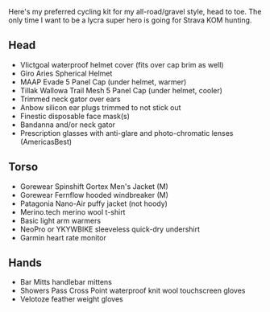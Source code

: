 Here's my preferred cycling kit for my all-road/gravel style, head to toe. The only time I want to be a lycra super hero is going for Strava KOM hunting.

## Head

- VIictgoal waterproof helmet cover (fits over cap brim as well)
- Giro Aries Spherical Helmet
- MAAP Evade 5 Panel Cap (under helmet, warmer)
- Tillak Wallowa Trail Mesh 5 Panel Cap (under helmet, cooler)
- Trimmed neck gator over ears
- Anbow silicon ear plugs trimmed to not stick out
- Finestic disposable face mask(s)
- Bandanna and/or neck gator
- Prescription glasses with anti-glare and photo-chromatic lenses (AmericasBest)

## Torso

- Gorewear Spinshift Gortex Men's Jacket (M)
- Gorewear Fernflow hooded windbreaker (M)
- Patagonia Nano-Air puffy jacket (not hoody)
- Merino.tech merino wool t-shirt
- Basic light arm warmers
- NeoPro or YKYWBIKE sleeveless quick-dry undershirt
- Garmin heart rate monitor
## Hands

- Bar Mitts handlebar mittens
- Showers Pass Cross Point waterproof knit wool touchscreen gloves
- Velotoze feather weight gloves

